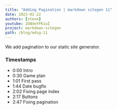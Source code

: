 ```yaml
---
title: "Adding Pagination | markdown sitegen 11"
date: 2023-02-22
authors: [steve]
youtube: 2GN4eYFKiuI
project: markdown-sitegen
path: /blog/mdsg-11
---
```


<YouTubePlayer youtubeLink={frontmatter.youtube} />

We add pagination to our static site generator.

<!-- truncate -->

### Timestamps

- 0:00 Intro
- 0:30 Game plan
- 1:01 First pass
- 1:44 Date bugfix
- 2:02 Fixing page index
- 2:17 Buttons
- 2:47 Fixing pagination
